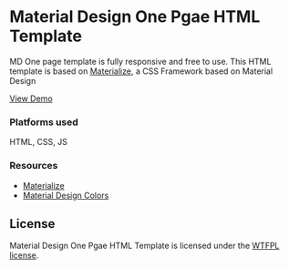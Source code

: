 <h1>Material Design One Pgae HTML Template</h1>
<p>MD One page template is fully responsive and free to use. This HTML template is based on <a href="http://materializecss.com/">Materialize</a>, a CSS Framework based on Material Design</p>
<a href="http://joashpereira.com/templates/material_one_pager/">View Demo</a>
<br/>
<h3>Platforms used</h3>
HTML, CSS, JS

<h3>Resources</h3>
<ul>
    <li><a href="http://materializecss.com/">Materialize</a></li>
    <li><a href="http://www.materialpalette.com/">Material Design Colors</a></li>
</ul>

<h2>License</h2>
Material Design One Pgae HTML Template is licensed under the <a href="http://sam.zoy.org/wtfpl/">WTFPL license</a>.
